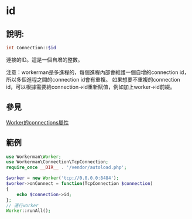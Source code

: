 # id

## 說明:
```php
int Connection::$id
```

連接的ID。這是一個自增的整數。

注意：workerman是多進程的，每個進程內部會維護一個自增的connection id，所以多個進程之間的connection id會有重複。
如果想要不重複的connection id，可以根據需要給connection->id重新賦值，例如加上worker->id前綴。

## 參見
[Worker的connections屬性](../worker/connections.md)


## 範例

```php
use Workerman\Worker;
use Workerman\Connection\TcpConnection;
require_once __DIR__ . '/vendor/autoload.php';

$worker = new Worker('tcp://0.0.0.0:8484');
$worker->onConnect = function(TcpConnection $connection)
{
    echo $connection->id;
};
// 運行worker
Worker::runAll();
```
